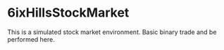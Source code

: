 # 6ixHillsStockMarket
This is a simulated stock market environment. Basic binary trade and be performed here.
